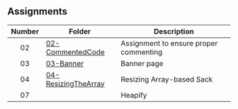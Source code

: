 ## Assignments

| Number | Folder |             Description                |
| :----: | ------ | -------------------------------------- |
|   02   |  [02-CommentedCode](https://github.com/Soto1999/3013-ALG-Soto/tree/master/Assignments/02-CommentedCode)      | Assignment to ensure proper commenting |
|   03   |  [03-Banner](https://github.com/Soto1999/3013-ALG-Soto/tree/master/Assignments/03-Banner)| Banner page                          |
|   04   |  [04-ResizingTheArray](https://github.com/Soto1999/3013-ALG-Soto/tree/master/Assignments/04-Resizing%20the%20Stack)      | Resizing Array-based Sack              |
|   07   |        | Heapify                                |
